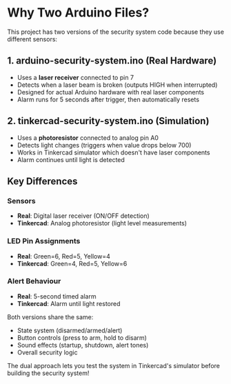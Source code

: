 # Why Two Arduino Files?

This project has two versions of the security system code because they use different sensors:

## 1. arduino-security-system.ino (Real Hardware)
- Uses a **laser receiver** connected to pin 7
- Detects when a laser beam is broken (outputs HIGH when interrupted)
- Designed for actual Arduino hardware with real laser components
- Alarm runs for 5 seconds after trigger, then automatically resets

## 2. tinkercad-security-system.ino (Simulation)
- Uses a **photoresistor** connected to analog pin A0
- Detects light changes (triggers when value drops below 700)
- Works in Tinkercad simulator which doesn't have laser components
- Alarm continues until light is detected

## Key Differences

### Sensors
- **Real**: Digital laser receiver (ON/OFF detection)
- **Tinkercad**: Analog photoresistor (light level measurements)

### LED Pin Assignments
- **Real**: Green=6, Red=5, Yellow=4
- **Tinkercad**: Green=4, Red=5, Yellow=6

### Alert Behaviour
- **Real**: 5-second timed alarm
- **Tinkercad**: Alarm until light restored

Both versions share the same:
- State system (disarmed/armed/alert)
- Button controls (press to arm, hold to disarm)
- Sound effects (startup, shutdown, alert tones)
- Overall security logic

The dual approach lets you test the system in Tinkercad's simulator before building the security system!
